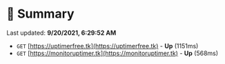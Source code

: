 # 📖 Summary
Last updated: **9/20/2021, 6:29:52 AM**

- `GET` [https://uptimerfree.tk](https://uptimerfree.tk) - **Up** (1151ms)
- `GET` [https://monitoruptimer.tk](https://monitoruptimer.tk) - **Up** (568ms)
